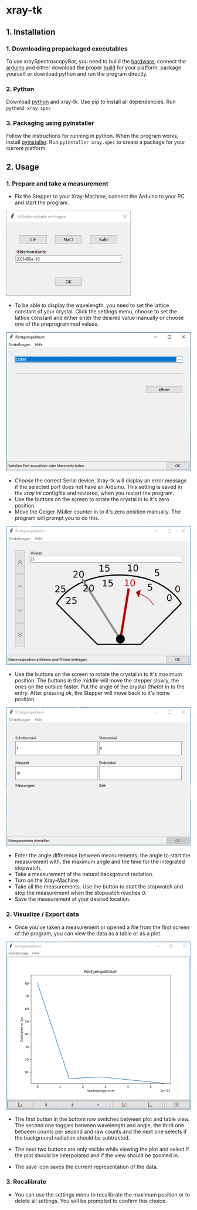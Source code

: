 # xray-tk

## 1. Installation
### 1. Downloading prepackaged executables
To use xraySpectroscopyBot, you need to build the [hardware](https://github.com/xraySpectroscopyBot/xray-hardware), connect the [arduino](https://github.com/xraySpectroscopyBot/xray-arduino) and either download the proper [build](https://github.com/xraySpectroscopyBot/xray-tk/releases) for your platform, package yourself or download python and run the program directly.
### 2. Python
Download [python](https://python.org) and xray-tk.
Use pip to install all dependencies.
Run `python3 xray.spec`
### 3. Packaging using pyinstaller
Follow the instructions for running in python.
When the program works, install [pyinstaller](http://www.pyinstaller.org/).
Run `pyinstaller xray.spec` to create a package for your current platform.

## 2. Usage
### 1. Prepare and take a measurement
* Fix the Stepper to your Xray-Machine, connect the Arduino to your PC and start the program.

![Set the lattice constant of your crystal](https://github.com/xraySpectroscopyBot/xray-tk/blob/master/screenshots/setd.png)
* To be able to display the wavelength, you need to set the lattice constant of your crystal. Click the settings menu, choose to set the lattice constant and either enter the desired value manually or choose one of the preprogrammed values.

![Choose the Serial device](https://github.com/xraySpectroscopyBot/xray-tk/blob/master/screenshots/homescreen.png)
* Choose the correct Serial device. Xray-tk will display an error message if the selected port does not have an Arduino. This setting is saved in the *xray.ini* configfile and restored, when you restart the program.
* Use the buttons on the screen to rotate the crystal in to it's zero position.
* Move the Geiger-Müller counter in to it's zero position manually. The program will prompt you to do this.

![Set the maximum position](https://github.com/xraySpectroscopyBot/xray-tk/blob/master/screenshots/setmax.png)
* Use the buttons on the screen to rotate the crystal in to it's maximum position. The buttons in the middle will move the stepper slowly, the ones on the outside faster. Put the angle of the crystal *(theta)* in to the entry. After pressing *ok*, the Stepper will move back to it's home position.

![Set the parameters](https://github.com/xraySpectroscopyBot/xray-tk/blob/master/screenshots/setparameters.png)
* Enter the angle difference between measurements, the angle to start the measurement with, the maximum angle and the time for the integrated stopwatch.
* Take a measurement of the natural background radiation.
* Turn on the Xray-Machine.
* Take all the measurements. Use the button to start the stopwatch and stop the measurement when the stopwatch reaches 0.
* Save the measurement at your desired location.
### 2. Visualize / Export data
* Once you've taken a measurement or opened a file from the first screen of the program, you can view the data as a table or as a plot.

![The plot](https://github.com/xraySpectroscopyBot/xray-tk/blob/master/screenshots/plot.png)
* The first button in the bottom row switches between plot and table view. The second one toggles between wavelength and angle, the third one between counts per second and raw counts and the next one selects if the background radiation should be subtracted.

* The next two buttons are only visible while viewing the plot and select if the plot should be interpolated and if the view should be zoomed in.

* The save icon saves the current representation of the data.
### 3. Recalibrate
* You can use the settings menu to recalibrate the maximum position or to delete all settings. You will be prompted to confirm this choice.
